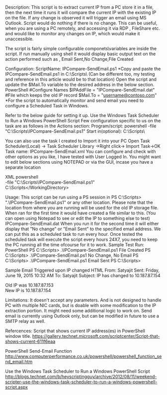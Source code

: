 Description:
This script is to extract current IP from a PC store it in a file, then the next time it runs it will compare the current IP with the existing IP on the file.
If any change is observed it will trigger an email using MS Outlook.
Script would do nothing if there is no change.
This can be useful, when you are using a PC remotely, and accessing it via RDP , FileShare etc. and would like to monitor any changes on IP, which would make it unaccessible.

The script is fairly simple configurable componets\variables are inside the script.
If run manually using shell it would display basic output text on the action performed such as , Email Sent,No Change,File Created
 
Configuration:
ScriptName: IPCompare-SendEmail.ps1
*Copy and paste the IPCompare-SendEmail.ps1 in C:\Scripts\ (Can be different too, my testing and reference in this article would be to that location)
Open the script and update the $Mail.To variable to the desired address in the below section.
PowerShell
#Configure Names 
$IPAddFile = "IPCompare-SendEmail.dat" #File which keeps the old IP record 
$Mail.To = "username@contoso.com"
*For the script to automatically monitor and send email you need to configure a Scheduled Task in Windows.
 
Refer to the below guide for setting it up.
Use the Windows Task Scheduler to Run a Windows PowerShell Script
Few configuration specific to us on the task are as follows in the Actions section:
Program/script: 
powershell -file "C:\Scripts\IPCompare-SendEmail.ps1"
Start in(optional):  C:\Scripts\
 
You can also use the task I created to Import it into your PC
Open Task Scheduler(Local) -> Task Scheduler Library ->Right click-> Import Task->OK
Task name: IPCompare-SendEmail.xml
You can configure and check with other options as you like, I have tested with User Logged In.
You might want to edit below sections using NOTEPAD or via the GUI, incase you have a separate location

XML
<Command>powershell</Command>  
<Arguments>-file "C:\Scripts\IPCompare-SendEmail.ps1"</Arguments>  
<WorkingDirectory>C:\Scripts\</WorkingDirectory>
 
Usage:
This script can be run using a PS session in PS C:\Scripts> ".\IPCompare-SendEmail.ps1" or any other location. Please note that the location from where you are running will be used for the old IP storage file.
When ran for the first time it would have created a file similar to this. (You can open using Notepad to see or edit the IP to something else to test)
IPCompare-SendEmail.dat
When you run it for the second time it will either display that "No change" or "Email Sent" to the specified email address.
We can put this as a scheduled task to run every hour.
Once tested the scheduled task will execute the script every hours 24X7, you need to keep the PC running all the time ofcourse for it to work.
Sample Test Run:
PowerShell
PS C:\Scripts> .\IPCompare-SendEmail.ps1 
File Created 
PS C:\Scripts> .\IPCompare-SendEmail.ps1 
No Change, No Email 
PS C:\Scripts> .\IPCompare-SendEmail.ps1 
Email Sent 
PS C:\Scripts>
 
Sample Email Triggered upon IP changed
HTML
From:                              Satyajit 
Sent:                               Friday, June 19, 2015 10:32 AM 
To:                                  Satyajit 
Subject:                           IP has changed to 10.187.87.154 
  
 
 Old IP was 10.187.87.153  
 New IP is 10.187.87.154  
 
 
Limitations:
It doesn't accept any parameters.
And is not designed to handle PC with multiple NIC cards, but is doable with some modification to the IP extraction portion. It might need some additional logic to work on.
Send email is currently using Outlook only, but can be modified in future to use a SMTP relay as well.
 
 
Refercences:
Script that shows current IP address(es) in PowerShell window title.
https://gallery.technet.microsoft.com/scriptcenter/Script-that-shows-current-611f6eaa

PowerShell Send-Email Function
http://www.computerperformance.co.uk/powershell/powershell_function_send_email.htm

Use the Windows Task Scheduler to Run a Windows PowerShell Script
http://blogs.technet.com/b/heyscriptingguy/archive/2012/08/11/weekend-scripter-use-the-windows-task-scheduler-to-run-a-windows-powershell-script.aspx
